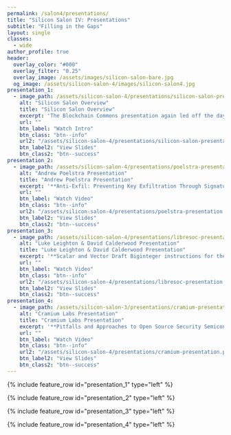 ```yaml
---
permalink: /salon4/presentations/
title: "Silicon Salon IV: Presentations"
subtitle: "Filling in the Gaps"
layout: single
classes:
  - wide
author_profile: true
header:
  overlay_color: "#000"
  overlay_filter: "0.25"
  overlay_image: /assets/images/silicon-salon-bare.jpg
  og_image: /assets/silicon-salon-4/images/silicon-salon4.jpg
presentation_1:
  - image_path: /assets/silicon-salon-4/presentations/silicon-salon-presentation.jpg
    alt: "Silicon Salon Overview"
    title: "Silicon Salon Overview"
    excerpt: 'The Blockchain Commons presentation again led off the day.'
    url: ""
    btn_label: "Watch Intro"
    btn_class: "btn--info"
    url2: "/assets/silicon-salon-4/presentations/silicon-salon-presentation.pdf"
    btn_label2: "View Slides"
    btn_class2: "btn--success"
presentation_2:
  - image_path: /assets/silicon-salon-4/presentations/poelstra-presentation.jpg
    alt: "Andrew Poelstra Presentation"
    title: "Andrew Poelstra Presentation"
    excerpt: '**Anti-Exfil: Preventing Key Exfiltration Through Signature Nonce Data.** Secure nonce generation is a critical part of generating EC signatures, such as ECDSA or BIP-340 "Schnorr" signatures. If a hardware wallet fails to generate these nonces uniformly at random, then key leakage will occur. This talk introduces "anti-exfil", a two-round interactive  protocol for producing a signature.'
    url: ""
    btn_label: "Watch Video"
    btn_class: "btn--info"
    url2: "/assets/silicon-salon-4/presentations/poelstra-presentation.pdf"
    btn_label2: "View Slides"
    btn_class2: "btn--success"
presentation_3:
  - image_path: /assets/silicon-salon-4/presentations/libresoc-presentation.jpg
    alt: "Luke Leighton & David Calderwood Presentation"
    title: "Luke Leighton & David Calderwood Presentation"
    excerpt: '**Scalar and Vector Draft Biginteger instructions for the Power ISA.** Most RISC ISAs are missing instructions that allow for easy chaining to create Vector results for biginteger operation. This presentation describes the need for 3-in 2-out instructions that greatly simplify biginteger operations as a key strategic requirement for semiconductor design.'
    url: ""
    btn_label: "Watch Video"
    btn_class: "btn--info"
    url2: "/assets/silicon-salon-4/presentations/libresoc-presentation.pdf"
    btn_label2: "View Slides"
    btn_class2: "btn--success"
presentation_4:
  - image_path: /assets/silicon-salon-3/presentations/cramium-presentation.jpg
    alt: "Cramium Labs Presentation"
    title: "Cramium Labs Presentation"
    excerpt: '**Pitfalls and Approaches to Open Source Security Semiconductor.** It&rsquo;s not straightforward to extend the open-source approach to security semiconductors. This talk describe some of the history of open source, explains Cramium&rsquo;s approach to navigating these problems, and provides at least some of the benefits of open source in the context of semiconductor design.'
    url: ""
    btn_label: "Watch Video"
    btn_class: "btn--info"
    url2: "/assets/silicon-salon-4/presentations/cramium-presentation.pdf"
    btn_label2: "View Slides"
    btn_class2: "btn--success"
---
```


{% include feature_row id="presentation_1" type="left" %}

{% include feature_row id="presentation_2" type="left" %}

{% include feature_row id="presentation_3" type="left" %}

{% include feature_row id="presentation_4" type="left" %}

